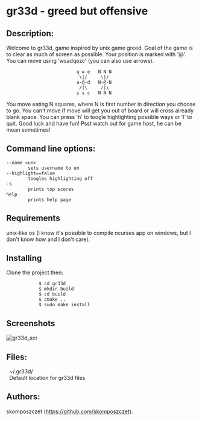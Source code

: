 # gr33d - greed but offensive

## Description:

Welcome to gr33d, game inspired by unix game greed. Goal of the game is to clear as much of screen as possible. Your position is marked with '@'. You can move using 'wsadqezc' (you can also use arrows).
    
                              q w e   N N N
                               \|/     \|/
                              a-@-d   N-@-N
                               /|\	   /|\
                              z s c	  N N N

You move eating N squares, where N is first number in direction you choose to go. You can't move if move will get you out of board or will cross already blank space. You can press 'h' to toogle highlighting possible ways or 'l' to quit. Good luck and have fun! Psst watch out for game host, he can be mean sometimes!

## Command line options:

    --name <un>
			sets username to un
	--highlight==false
			toogles highlighting off
	-s
			prints top scores
	help
			prints help page

## Requirements
unix-like os (I know it's possible to compile ncurses app on windows, but I don't know how and I don't care).
		
## Installing

Clone the project then:
```
            $ cd gr33d
            $ mkdir build
            $ cd build
            $ cmake ..
            $ sudo make install
```
## Screenshots

![gr33d_scr](https://user-images.githubusercontent.com/72391558/147831397-5a95c2d7-8640-4f62-babf-7e9a762328be.png)

			
## Files:

&nbsp; ~/.gr33d/ <br>
&nbsp; Default location for gr33d files
		
## Authors:

skomposzczet (https://github.com/skomposzczet).
